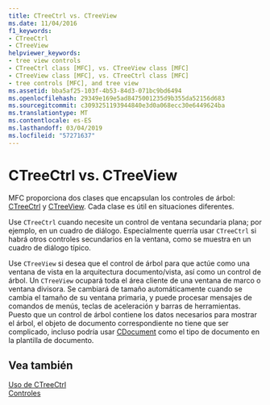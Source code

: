 ```yaml
---
title: CTreeCtrl vs. CTreeView
ms.date: 11/04/2016
f1_keywords:
- CTreeCtrl
- CTreeView
helpviewer_keywords:
- tree view controls
- CTreeCtrl class [MFC], vs. CTreeView class [MFC]
- CTreeView class [MFC], vs. CTreeCtrl class [MFC]
- tree controls [MFC], and tree view
ms.assetid: bba5af25-103f-4b53-84d3-071bc9bd6494
ms.openlocfilehash: 29349e169e5ad8475001235d9b355da52156d683
ms.sourcegitcommit: c3093251193944840e3d0a068ecc30e6449624ba
ms.translationtype: MT
ms.contentlocale: es-ES
ms.lasthandoff: 03/04/2019
ms.locfileid: "57271637"
---
```

# <a name="ctreectrl-vs-ctreeview"></a>CTreeCtrl vs. CTreeView

MFC proporciona dos clases que encapsulan los controles de árbol: [CTreeCtrl](../mfc/reference/ctreectrl-class.md) y [CTreeView](../mfc/reference/ctreeview-class.md). Cada clase es útil en situaciones diferentes.

Use `CTreeCtrl` cuando necesite un control de ventana secundaria plana; por ejemplo, en un cuadro de diálogo. Especialmente querría usar `CTreeCtrl` si habrá otros controles secundarios en la ventana, como se muestra en un cuadro de diálogo típico.

Use `CTreeView` si desea que el control de árbol para que actúe como una ventana de vista en la arquitectura documento/vista, así como un control de árbol. Un `CTreeView` ocupará toda el área cliente de una ventana de marco o ventana divisora. Se cambiará de tamaño automáticamente cuando se cambia el tamaño de su ventana primaria, y puede procesar mensajes de comandos de menús, teclas de aceleración y barras de herramientas. Puesto que un control de árbol contiene los datos necesarios para mostrar el árbol, el objeto de documento correspondiente no tiene que ser complicado, incluso podría usar [CDocument](../mfc/reference/cdocument-class.md) como el tipo de documento en la plantilla de documento.

## <a name="see-also"></a>Vea también

[Uso de CTreeCtrl](../mfc/using-ctreectrl.md)<br/>
[Controles](../mfc/controls-mfc.md)
